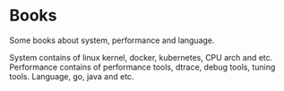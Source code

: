 # Books
Some books about system, performance and language.

System contains of linux kernel, docker, kubernetes, CPU arch and etc.
Performance contains of performance tools, dtrace, debug tools, tuning tools.
Language, go, java and etc.
